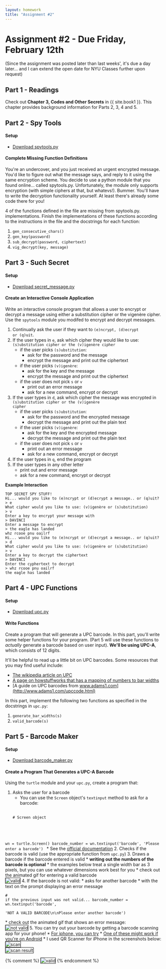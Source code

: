 ```yaml
---
layout: homework
title: "Assignment #2"
---
```


<style>
img {
    border: 1px solid #000;
}
</style>

# Assignment #2 - Due Friday, February 12th

(Since the assignment was posted later than last weeks', it's due a day later... and I can extend the open date for NYU Classes further upon request)

## Part 1 - Readings

Check out __Chapter 3, Codes and Other Secrets__ in {{ site.book1 }}.  This chapter provides background information for Parts 2, 3, 4 and 5.

## Part 2 - Spy Tools

#### Setup

* [Download spytools.py](../assignments/hw02/spytools.py)

#### Complete Missing Function Definitions

You're an undercover, and you just received an urgent encrypted message. 
You'd like to figure out what the message says, and reply to it using
the same encryption scheme. You decide to use a python module that you
found online... called spytools.py. Unfortunately, the module only supports 
encryption (with simple ciphers at that, but whatevs!). Bummer. You'll 
have to write the decryption functionality yourself. At least there's
already some code there for you!

4 of the functions defined in the file are missing from spytools.py. 
implementations. Finish the implementations of these functions according 
to the instructions in the file and the docstrings for each function:

1. <code>gen_consecutive_chars()</code>
2. <code>gen_key(password)</code>
3. <code>sub_decrypt(password, ciphertext)</code>
4. <code>vig_decrypt(key, message)</code>

## Part 3 - Such Secret

#### Setup

* [Download secret_message.py](../assignments/hw02/secret_message.py)

#### Create an Interactive Console Application

Write an interactive console program that allows a user to encrypt or
decrypt a message using either a substitution cipher or the vigenère
cipher. Use the <code>spytools</code> module you modifed to encrypt and decrypt
messages.

1. Continually ask the user if they want to <code>(e)ncrypt, (d)ecrypt or
(q)uit</code>.
2. If the user types in <code>e</code>, ask which cipher they would like to use:
<code>(s)ubstitution cipher or the (v)igenère cipher</code>
    * if the user picks <code>(s)ubstitution</code>:
        * ask for the password and the message
        * encrypt the message and print out the ciphertext
    * if the user picks <code>(v)igenère</code>:
        * ask for the key and the message
        * encrypt the message and print out the ciphertext
    * if the user does not pick <code>s</code> or <code>v</code>
        * print out an error message
        * ask for a new command, encrypt or decrypt
3. If the user types in <code>d</code>, ask which cipher the message was encrypted in
<code>(s)ubstitution cipher or the (v)igenère cipher</code>
    * if the user picks <code>(s)ubstitution</code>:
        * ask for the password and the encrypted message
        * decrypt the message and print out the plain text
    * if the user picks <code>(v)igenère</code>:
        * ask for the key and the encrypted message
        * decrypt the message and print out the plain text
    * if the user does not pick <code>s</code> or <code>v</code>
        * print out an error message
        * ask for a new command, encrypt or decrypt
4. If the user types in <code>q</code>, end the program
5. If the user types in any other letter
    * print out and error message
    * ask for a new command, encrypt or decrypt

__Example Interaction__

<pre><code data-trim contenteditable>TOP SECRET SPY STUFF!
Hi... would you like to (e)ncrypt or (d)ecrypt a message.. or (q)uit?
> e
What cipher would you like to use: (v)igenère or (s)ubstitution)
> v
Enter a key to encrypt your message with
> DAVINCI
Enter a message to encrypt
> the eagle has landed
whz rcooe pnu oailrf
Hi... would you like to (e)ncrypt or (d)ecrypt a message.. or (q)uit?
> d
What cipher would you like to use: (v)igenère or (s)ubstitution)
> v
Enter a key to decrypt the ciphertext
> DAVINCI
Enter the cyphertext to decrypt
> whz rcooe pnu oailrf
the eagle has landed
</code></pre>

## Part 4 - UPC Functions

#### Setup

* [Download upc.py](../assignments/hw02/upc.py)

#### Write Functions

Create a program that will generate a UPC barcode. In this part, you'll
write some helper functions for your program. (Part 5 will use these
functions to _actually_ generate a barcode based on user input). __We'll
be using UPC-A__, which consists of 12 digits.

It'll be helpful to read up a little bit on UPC barcodes. Some resources 
that you may find useful include:

* [The wikipedia article on UPC](https://en.wikipedia.org/wiki/Universal_Product_Code#Encoding)
* [A page on howstuffworks that has a mapping of numbers to bar widths](http://electronics.howstuffworks.com/gadgets/high-tech-gadgets/upc3.htm)
* [A guide on UPC barcodes from www.adams1.com](http://www.adams1.com/upccode.html)

In this part, implement the following two functions as specified in the 
docstrings in <code>upc.py</code>:

1. <code>generate_bar_widths(s)</code>
2. <code>valid_barcode(s)</code>

## Part 5 - Barcode Maker

#### Setup

* [Download barcode_maker.py](../assignments/hw02/barcode_maker.py)

#### Create a Program That Generates a UPC-A Barcode

Using the <code>turtle</code> module and your <code>upc.py</code>, 
create a program that:

1. Asks the user for a barcode
    * You can use the <code>Screen</code> object's <code>textinput</code> method to ask for a barcode:
    <br>
    <pre><code data-trim contenteditable># Screen object
wn = turtle.Screen()
barcode_number = wn.textinput('barcode', 'Please enter a barcode')
</code></pre>
    * See the [official documentation](https://docs.python.org/3.5/library/turtle.html#turtle.textinput)
2. Checks if the barcode is valid (use the appropriate function from <code>upc.py</code>)
3. Draws a barcode if the barcode entered is valid
    * __writing out the numbers of the barcode is optional__
    * the examples below treat a single width bar as 3 pixels, but you can use whatever dimensions work best for you
    * check out the animated gif for entering a valid barcode
    <br>
    ![valid](../resources/img/hw02_valid.gif)
4. If the barcode is not valid:
    * asks for another barcode
    * with the text on the prompt displaying an error message
    <br>
    <pre><code data-trim contenteditable># if the previous input was not valid...
barcode_number = wn.textinput('barcode', \
    'NOT A VALID BARCODE\n\nPlease enter another barcode')
</code></pre>
    * check out the animated gif that shows an error message:
    <br>
    ![not valid](../resources/img/hw02_not_valid.gif)
5. You can try out your barcode by getting a barcode scanning app for your phone!
    * [For iphone, you can try](http://www.igeeksblog.com/best-barcode-qr-code-scanning-apps-for-the-iphone/)
    * [One of these might work if you're on Android](http://www.androidheadlines.com/2015/02/featured-top-10-barcode-qr-scanner-apps-android.html)
    * I used QR Scanner for iPhone in the screenshots below:
    <br>
    ![scan](../resources/img/hw02_scan_small.png)
    <br>
    ![scan result](../resources/img/hw02_scan_result_small.png)




{% comment %} 
![valid](../resources/img/hw02_valid.gif)
{% endcomment %} 


